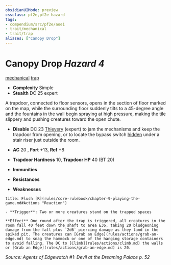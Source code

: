 ```yaml
---
obsidianUIMode: preview
cssclass: pf2e,pf2e-hazard
tags:
- compendium/src/pf2e/aoe1
- trait/mechanical
- trait/trap
aliases: ["Canopy Drop"]
---
```

# Canopy Drop *Hazard 4*  
[mechanical](rules/traits/mechanical.md "Mechanical Hazard Trait")  [trap](rules/traits/trap.md "Trap Hazard Trait")  

- **Complexity** Simple
- **Stealth** DC 25 expert  

A trapdoor, connected to floor sensors, opens in the section of floor marked on the map, while the surrounding floor suddenly tilts to a 45-degree angle and the fountains in the wall begin spraying at high pressure, making the tile slippery and pushing creatures toward the open chute.

- **Disable** DC 23 [Thievery](compendium/skills.md#Thievery) (expert) to jam the mechanisms and keep the trapdoor from opening, or to locate the bypass switch [hidden](rules/conditions.md#Hidden) under a stair riser just outside the room.  

- **AC** 20 , **Fort** +13, **Ref** +8
- **Trapdoor Hardness** 10, **Trapdoor HP** 40 (BT 20)
- **Immunities** 
- **Resistances** 
- **Weaknesses** 
     
```ad-embed-ability
title: Flush [R](rules/core-rulebook/chapter-9-playing-the-game.md#Actions "Reaction")

- **Trigger**: Two or more creatures stand on the trapped spaces

**Effect** One round after the trap is triggered, all creatures in the room fall 40 feet down the shaft to area E36, taking 20 bludgeoning damage from the fall plus `2d6` piercing damage as they land in the spiked pit. The creatures can [Grab an Edge](rules/actions/grab-an-edge.md) to snag the hammock or one of the hanging storage containers to avoid falling. The DC to [Climb](rules/actions/climb.md) the walls or [Grab an Edge](rules/actions/grab-an-edge.md) is 20.
```

*Source: Agents of Edgewatch #1: Devil at the Dreaming Palace p. 52*
